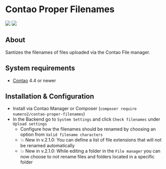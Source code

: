 Contao Proper Filenames
=======================

[![](https://img.shields.io/packagist/v/numero2/contao-proper-filenames.svg?style=flat-square)](https://packagist.org/packages/numero2/contao-proper-filenames) [![](https://img.shields.io/badge/License-LGPL%20v3-blue.svg?style=flat-square)](http://www.gnu.org/licenses/lgpl-3.0)

About
--
Santizes the filenames of files uploaded via the Contao File manager.

System requirements
--

* [Contao](https://github.com/contao/contao) 4.4 or newer


Installation & Configuration
--

* Install via Contao Manager or Composer (`composer require numero2/contao-proper-filenames`)
* In the Backend go to `System Settings` and click `Check filenames` under `Upload settings`
  * Configure how the filenames should be renamed by choosing an option from `Valid filename characters`
  * 💥 New in v.2.1.0: You can define a list of file extensions that will not be renamed automatically
  * 💥 New in v.2.1.0: While editing a folder in the `File manager` you can now choose to not rename files and folders located in a specific folder
